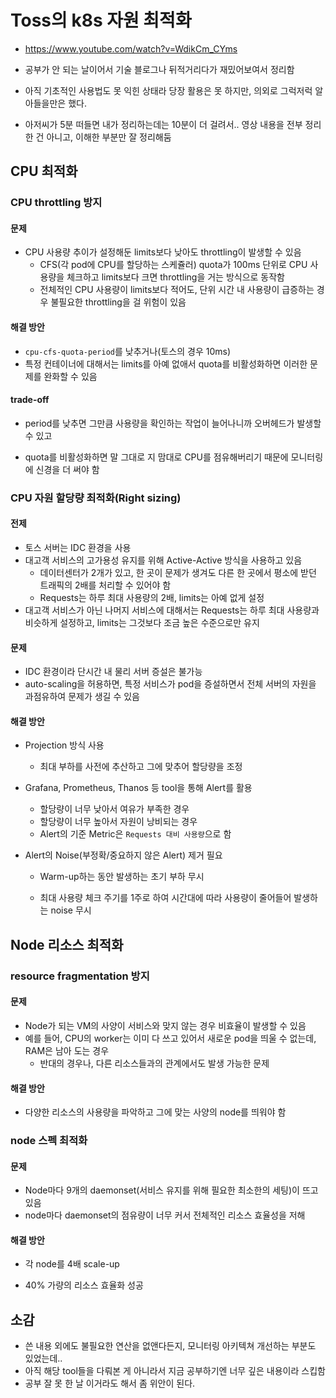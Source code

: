 # Toss의 k8s 자원 최적화

- https://www.youtube.com/watch?v=WdikCm_CYms

- 공부가 안 되는 날이어서 기술 블로그나 뒤적거리다가 재밌어보여서 정리함

- 아직 기초적인 사용법도 못 익힌 상태라 당장 활용은 못 하지만, 의외로 그럭저럭 알아들을만은 했다.

- 아저씨가 5분 떠들면 내가 정리하는데는 10분이 더 걸려서.. 영상 내용을 전부 정리한 건 아니고, 이해한 부분만 잘 정리해둠

  

## CPU 최적화

### CPU throttling 방지

#### 문제

- CPU 사용량 추이가 설정해둔 limits보다 낮아도 throttling이 발생할 수 있음
  - CFS(각 pod에 CPU를 할당하는 스케쥴러) quota가 100ms 단위로 CPU 사용량을 체크하고 limits보다 크면 throttling을 거는 방식으로 동작함
  - 전체적인 CPU 사용량이 limits보다 적어도, 단위 시간 내 사용량이 급증하는 경우 불필요한 throttling을 걸 위험이 있음

#### 해결 방안

- `cpu-cfs-quota-period`를 낮추거나(토스의 경우 10ms)
- 특정 컨테이너에 대해서는 limits를 아예 없애서 quota를 비활성화하면 이러한 문제를 완화할 수 있음

#### trade-off

- period를 낮추면 그만큼 사용량을 확인하는 작업이 늘어나니까 오버헤드가 발생할 수 있고

- quota를 비활성화하면 말 그대로 지 맘대로 CPU를 점유해버리기 때문에 모니터링에 신경을 더 써야 함

  

### CPU 자원 할당량 최적화(Right sizing)

#### 전제

- 토스 서버는 IDC 환경을 사용
- 대고객 서비스의 고가용성 유지를 위해 Active-Active 방식을 사용하고 있음
  - 데이터센터가 2개가 있고, 한 곳이 문제가 생겨도 다른 한 곳에서 평소에 받던 트래픽의 2배를 처리할 수 있어야 함
  - Requests는 하루 최대 사용량의 2배, limits는 아예 없게 설정
- 대고객 서비스가 아닌 나머지 서비스에 대해서는 Requests는 하루 최대 사용량과 비슷하게 설정하고, limits는 그것보다 조금 높은 수준으로만 유지

#### 문제

- IDC 환경이라 단시간 내 물리 서버 증설은 불가능
- auto-scaling을 허용하면, 특정 서비스가 pod을 증설하면서 전체 서버의 자원을 과점유하여 문제가 생길 수 있음

#### 해결 방안

- Projection 방식 사용
  - 최대 부하를 사전에 추산하고 그에 맞추어 할당량을 조정
  
- Grafana, Prometheus, Thanos 등 tool을 통해 Alert를 활용
  - 할당량이 너무 낮아서 여유가 부족한 경우
  - 할당량이 너무 높아서 자원이 낭비되는 경우
  - Alert의 기준 Metric은 `Requests 대비 사용량`으로 함
  
- Alert의 Noise(부정확/중요하지 않은 Alert) 제거 필요
  - Warm-up하는 동안 발생하는 초기 부하 무시
  
  - 최대 사용량 체크 주기를 1주로 하여 시간대에 따라 사용량이 줄어들어 발생하는 noise 무시
  
    

## Node 리소스 최적화

### resource fragmentation 방지

#### 문제

- Node가 되는 VM의 사양이 서비스와 맞지 않는 경우 비효율이 발생할 수 있음
- 예를 들어, CPU의 worker는 이미 다 쓰고 있어서 새로운 pod을 띄울 수 없는데, RAM은 남아 도는 경우
  - 반대의 경우나, 다른 리소스들과의 관계에서도 발생 가능한 문제

#### 해결 방안

- 다양한 리소스의 사용량을 파악하고 그에 맞는 사양의 node를 띄워야 함

  

### node 스펙 최적화

#### 문제

- Node마다 9개의 daemonset(서비스 유지를 위해 필요한 최소한의 세팅)이 뜨고 있음
- node마다 daemonset의 점유량이 너무 커서 전체적인 리소스 효율성을 저해

#### 해결 방안

- 각 node를 4배 scale-up

- 40% 가량의 리소스 효율화 성공

  

## 소감

- 쓴 내용 외에도 불필요한 연산을 없앤다든지, 모니터링 아키텍쳐 개선하는 부분도 있었는데..
- 아직 해당 tool들을 다뤄본 게 아니라서 지금 공부하기엔 너무 깊은 내용이라 스킵함
- 공부 잘 못 한 날 이거라도 해서 좀 위안이 된다.